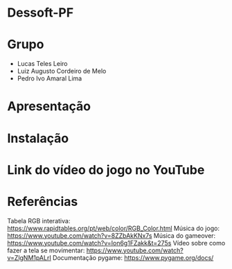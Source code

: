 # Dessoft-PF

# Grupo
* Lucas Teles Leiro
* Luiz Augusto Cordeiro de Melo 
* Pedro Ivo Amaral Lima 

# Apresentação

# Instalação

# Link do vídeo do jogo no YouTube

# Referências
Tabela RGB interativa: https://www.rapidtables.org/pt/web/color/RGB_Color.html
Música do jogo: https://www.youtube.com/watch?v=8ZZbAkKNx7s
Música do gameover: https://www.youtube.com/watch?v=Ion6g1FZakk&t=275s
Vídeo sobre como fazer a tela se movimentar: https://www.youtube.com/watch?v=ZlgNM1pALrI
Documentação pygame: https://www.pygame.org/docs/
